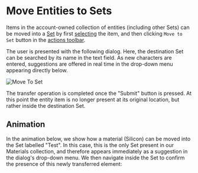 # Move Entities to Sets

Items in the account-owned collection of entities (including other Sets) can be moved into a [Set](../sets.md) by first [selecting](select.md) the item, and then clicking `Move to Set` button <i class="zmdi zmdi-square-right zmdi-hc-border"></i> in the [actions toolbar](../../entities-general/ui/explorer.md#actions-toolbar). 

The user is presented with the following dialog. Here, the destination Set can be searched by its name in the text field. As new characters are entered, suggestions are offered in real time in the drop-down menu appearing directly below.

![Move To Set](/images/move-to-set.png "Move To Set")

The transfer operation is completed once the "Submit" button is pressed. At this point the entity item is no longer present at its original location, but rather inside the  destination Set. 

## Animation

In the animation below, we show how a material (Silicon) can be moved into the Set labelled "Test". In this case, this is the only Set present in our Materials collection, and therefore appears immediately as a suggestion in the dialog's drop-down menu. We then navigate inside the Set to confirm the presence of this newly transferred element:

<img data-gifffer="/images/Set-transfer-example.gif" />
